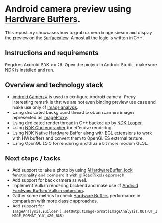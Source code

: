 # Android camera preview using [Hardware Buffers](https://developer.android.com/reference/android/hardware/HardwareBuffer).

This repository showcases how to grab camera image stream and display the preview on the [SurfaceView](https://developer.android.com/reference/android/view/SurfaceView). Almost all the logic is written in C++.

## Instructions and requirements

Requires Android SDK >= 26.
Open the project in Android Studio, make sure NDK is installed and run.

## Overview and technology stack

- [Android CameraX](https://developer.android.com/training/camerax) is used to configure Android camera. Pretty interesting remark is that we are not even binding preview use case and make use only of [image analysis](https://developer.android.com/training/camerax/analyze).
- Using dedicated background thread to obtain camera images represented as [ImageProxy](https://developer.android.com/reference/androidx/camera/core/ImageProxy).
- Using dedicated render thread in C++ backed up by [NDK Looper](https://developer.android.com/ndk/reference/group/looper).
- Using [NDK Choreographer](https://developer.android.com/ndk/reference/group/choreographer) for effective rendering.
- Using [NDK Native Hardware Buffer](https://developer.android.com/ndk/reference/group/a-hardware-buffer) along with EGL extensions to work with HW buffers and convert them to OpenGL ES external texture.
- Using OpenGL ES 3 for rendering and thus a bit more modern GLSL.

## Next steps / tasks

- Add support to take a photo by using [AHardwareBuffer_lock](https://developer.android.com/ndk/reference/group/a-hardware-buffer#ahardwarebuffer_lock) functionality and compare it with [glReadPixels](https://www.khronos.org/registry/OpenGL-Refpages/es3.0/html/glReadPixels.xhtml) approach.
- Add support for back camera as well.
- Implement Vulkan rendering backend and make use of [Android Hardware Buffers Vulkan extension](https://www.khronos.org/registry/vulkan/specs/1.3-extensions/man/html/VK_ANDROID_external_memory_android_hardware_buffer.html).
- Gather some metrics to check [Hardware Buffers](https://developer.android.com/reference/android/hardware/HardwareBuffer) performance in comparison with more classic approaches.
- Add support for `ImageAnalysis.Builder().setOutputImageFormat(ImageAnalysis.OUTPUT_IMAGE_FORMAT_YUV_420_888)`

